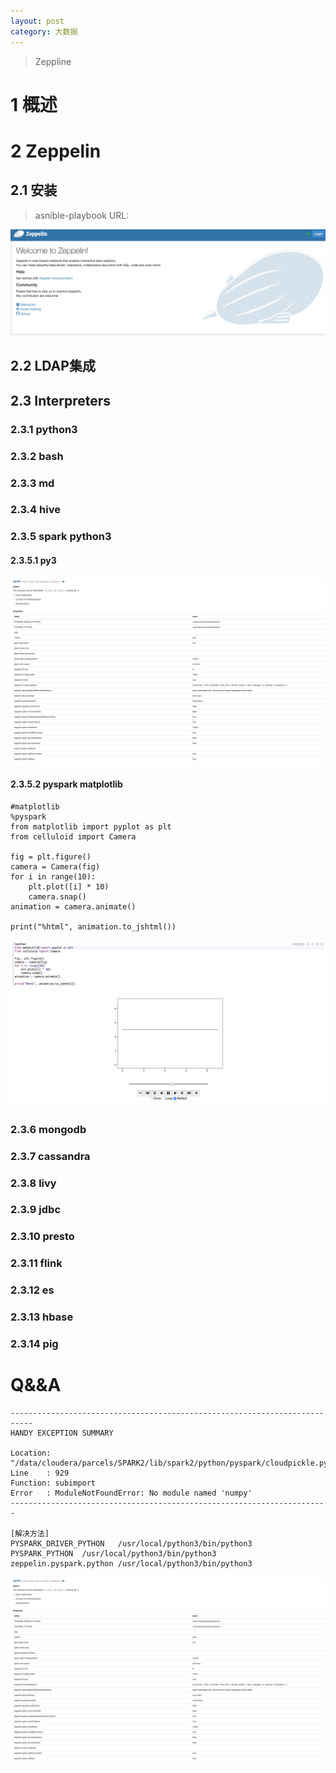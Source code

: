 ```yaml
---
layout: post
category: 大数据
---
```


> Zeppline
> 

# 1 概述
# 2 Zeppelin
## 2.1 安装
> asnible-playbook URL: 

![-w1416](/assets/img//15468683268346.jpg)

## 2.2 LDAP集成
## 2.3 Interpreters
### 2.3.1 python3
### 2.3.2 bash
### 2.3.3 md
### 2.3.4 hive
### 2.3.5 spark python3
#### 2.3.5.1 py3
![](/assets/img//15577329957508.jpg)
#### 2.3.5.2 pyspark matplotlib

```
#matplotlib
%pyspark
from matplotlib import pyplot as plt
from celluloid import Camera

fig = plt.figure()
camera = Camera(fig)
for i in range(10):
    plt.plot([i] * 10)
    camera.snap()
animation = camera.animate()

print("%html", animation.to_jshtml())
```
![-w1395](/assets/img//15577330747972.jpg)

### 2.3.6 mongodb
### 2.3.7 cassandra
### 2.3.8 livy
### 2.3.9 jdbc
### 2.3.10 presto
### 2.3.11 flink
### 2.3.12 es
### 2.3.13 hbase
### 2.3.14 pig


# Q&&A

```
---------------------------------------------------------------------------
HANDY EXCEPTION SUMMARY

Location: "/data/cloudera/parcels/SPARK2/lib/spark2/python/pyspark/cloudpickle.py"
Line	: 929
Function: subimport
Error	: ModuleNotFoundError: No module named 'numpy'
-----------------------------------------------------------------------

[解决方法]
PYSPARK_DRIVER_PYTHON	/usr/local/python3/bin/python3
PYSPARK_PYTHON	/usr/local/python3/bin/python3
zeppelin.pyspark.python	/usr/local/python3/bin/python3
```
![](/assets/img//15433931493943.jpg)

